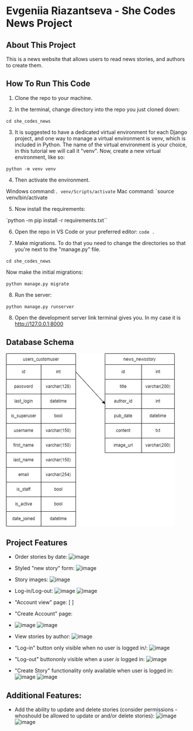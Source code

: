 # Evgeniia Riazantseva - She Codes News Project

## About This Project

This is a news website that allows users to read news stories,  and authors to create them.

## How To Run This Code

1. Clone the repo to your machine.

2. In the terminal, change directory into the repo you just cloned down:

`cd she_codes_news`

3. It is suggested to have a dedicated virtual environment for each Django project, and one way to manage a virtual environment is venv, which is included in Python. The name of the virtual environment is your choice, in this tutorial we will call it "venv".
Now, create a new virtual environment, like so:

`python -m venv venv`

4. Then activate the environment.

Windows command:``. venv/Scripts/activate``
Mac command: `source venv/bin/activate

5. Now install the requirements: 

`python -m pip install -r requirements.txt``

6. Open the repo in VS Code or your preferred editor:
`code .`

7. Make migrations. To do that you need to change the directories so that you're next to the "manage.py" file. 

`cd she_codes_news`

Now make the initial migrations:

`python manage.py migrate`

8. Run the server:

`python manage.py runserver`

8. Open the development server link terminal gives you. In my case it is http://127.0.0.1:8000

## Database Schema

![ ERD ](https://github.com/eoryazantseva/she_codes_news/blob/main/erd.drawio.png)

## Project Features 

- Order stories by date:
  ![image](https://github.com/eoryazantseva/she_codes_news/assets/93800981/fceb92da-30d4-4a36-befe-fce1df7fd1d3)
- Styled "new story" form:
  ![image](https://github.com/eoryazantseva/she_codes_news/assets/93800981/6b9f1342-0983-4234-9641-aa568ca67d9a)
- Story images:
  ![image](https://github.com/eoryazantseva/she_codes_news/assets/93800981/cd0a032f-beda-4e22-839a-71fcde7552a6)

- Log-in/Log-out:
  ![image](https://github.com/eoryazantseva/she_codes_news/assets/93800981/a288790c-0328-4f01-b74d-3829c7007679)
  ![image](https://github.com/eoryazantseva/she_codes_news/assets/93800981/36a44ae2-c101-4318-a626-4ee36006f1b7)

- "Account view" page:
  [ ] 
- "Create Account" page:
- ![image](https://github.com/eoryazantseva/she_codes_news/assets/93800981/23281ac7-2f23-4f8b-a30e-137addfb7e59)
  ![image](https://github.com/eoryazantseva/she_codes_news/assets/93800981/12446166-61be-4a04-8a80-1e6089136a99)
- View stories by author:
  ![image](https://github.com/eoryazantseva/she_codes_news/assets/93800981/d98c3adc-2838-4df3-800a-0edf49b015e7)
- "Log-in" button only visible when no user is logged in/:
  ![image](https://github.com/eoryazantseva/she_codes_news/assets/93800981/ccd3fbce-9553-4ed7-83e4-ac0020e2bee6)
- "Log-out" buttononly visible when a user *is* logged in:
  ![image](https://github.com/eoryazantseva/she_codes_news/assets/93800981/6343f559-5928-4360-ae76-e39b638189ea)
- "Create Story" functionality only available when user is logged in:
  ![image](https://github.com/eoryazantseva/she_codes_news/assets/93800981/4121a72a-4b9a-41b8-b213-71b088f388b5)
  ![image](https://github.com/eoryazantseva/she_codes_news/assets/93800981/78dd44f5-0434-4761-89e7-a5ba228997fc)


## Additional Features:
- Add the ability to update and delete stories (consider permissions - whoshould be allowed to update or and/or delete stories):
  ![image](https://github.com/eoryazantseva/she_codes_news/assets/93800981/c32cb670-422e-4870-a3b6-47f954f24b48)
  ![image](https://github.com/eoryazantseva/she_codes_news/assets/93800981/7bb76109-5a94-44b6-b786-d163f05fda7c)
